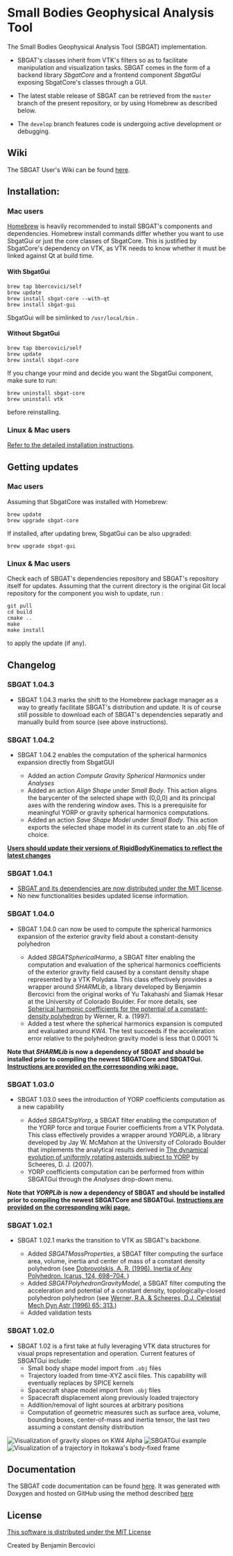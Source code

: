 # Small Bodies Geophysical Analysis Tool

The Small Bodies Geophysical Analysis Tool (SBGAT) implementation.

* SBGAT's classes inherit from VTK's filters so as to facilitate manipulation and visualization tasks. SBGAT comes in the form of a backend library *SbgatCore* and a frontend component *SbgatGui* exposing SbgatCore's classes through a GUI.

* The latest stable release of SBGAT can be retrieved from the `master` branch of the present repository, or by using Homebrew as described below.

* The `develop` branch features code is undergoing active development or debugging.

## Wiki

The SBGAT User's Wiki can be found [here](https://github.com/bbercovici/SBGAT/wiki).

## Installation: 

### Mac users

[Homebrew](https://brew.sh/) is heavily recommended to install SBGAT's components and dependencies. Homebrew install commands differ whether you want to use SbgatGui or just the core classes of SbgatCore. This is justified by SbgatCore's dependency on VTK, as VTK needs to know whether it must be linked against Qt at build time.

#### With SbgatGui

    brew tap bbercovici/self
    brew update
    brew install sbgat-core --with-qt
    brew install sbgat-gui

SbgatGui will be simlinked to `/usr/local/bin` .

#### Without SbgatGui

    brew tap bbercovici/self
    brew update
    brew install sbgat-core

If you change your mind and decide you want the SbgatGui component, make sure to run:

    brew uninstall sbgat-core
    brew uninstall vtk
    
before reinstalling.


### Linux & Mac users

[Refer to the detailed installation instructions](https://github.com/bbercovici/SBGAT/wiki/2:-Compile-and-install-SBGAT-dependencies).

## Getting updates

### Mac users

Assuming that SbgatCore was installed with Homebrew:

    brew update
    brew upgrade sbgat-core

If installed, after updating brew, SbgatGui can be also upgraded:

    brew upgrade sbgat-gui


### Linux & Mac users

Check each of SBGAT's dependencies repository and SBGAT's repository itself for updates. Assuming that the current directory is the original Git local repository for the component you wish to update, run :

    git pull
    cd build
    cmake ..
    make
    make install

to apply the update (if any).

## Changelog



### SBGAT 1.04.3

* SBGAT 1.04.3 marks the shift to the Homebrew package manager as a way to greatly facilitate SBGAT's distribution and update. It is of course still possible to download each of SBGAT's dependencies separatly and manually build from source (see above instructions).

### SBGAT 1.04.2

* SBGAT 1.04.2 enables the computation of the spherical harmonics expansion directly from SbgatGUI

	* Added an action *Compute Gravity Spherical Harmonics* under *Analyses*
	* Added an action *Align Shape* under *Small Body*. This action aligns the barycenter of the selected shape with (0,0,0) and its principal axes with the rendering window axes. This is a prerequisite for meaningful YORP or gravity spherical harmonics computations.
	* Added an action *Save Shape Model* under *Small Body*. This action exports the selected shape model in its current state to an .obj file of choice.

 [**Users should update their versions of RigidBodyKinematics to reflect the latest changes**](https://github.com/bbercovici/RigidBodyKinematics) 

### SBGAT 1.04.1

* [SBGAT and its dependencies are now distributed under the MIT license](https://choosealicense.com/licenses/mit/). 
* No new functionalities besides updated license information. 

### SBGAT 1.04.0

* SBGAT 1.04.0 can now be used to compute the spherical harmonics expansion of the exterior gravity field about a constant-density polyhedron

	* Added *SBGATSphericalHarmo*, a SBGAT filter enabling the computation and evaluation of the spherical harmonics coefficients of the exterior gravity field caused by a constant density shape represented by a VTK Polydata. This class effectively provides a wrapper around *SHARMLib*, a library developed by Benjamin Bercovici from the original works of Yu Takahashi and Siamak Hesar at the University of Colorado Boulder. For more details, see [Spherical harmonic coefficients for the potential of a constant-density polyhedron](https://www.sciencedirect.com/science/article/pii/S0098300497001106) by Werner, R. a. (1997).
	* Added a test where the spherical harmonics expansion is computed and evaluated around KW4. The test succeeds if the acceleration error relative to the polyhedron gravity model is less that 0.0001 %

 **Note that *SHARMLib* is now a dependency of SBGAT and should be installed prior to compiling the newest SBGATCore and SBGATGui. [Instructions are provided on the corresponding wiki page.](https://github.com/bbercovici/SBGAT/wiki/2:-Compile-and-install-SBGAT-dependencies#sharmlib)** 


### SBGAT 1.03.0

* SBGAT 1.03.0 sees the introduction of YORP coefficients computation as a new capability

	* Added *SBGATSrpYorp*, a SBGAT filter enabling the computation of the YORP force and torque  Fourier coefficients from a VTK Polydata. This class effectively provides a wrapper around *YORPLib*, a library developed by Jay W. McMahon at the University of Colorado Boulder that implements the analytical results derived in [The dynamical evolution of uniformly rotating asteroids subject to YORP](https://doi.org/10.1016/j.icarus.2006.12.015) by Scheeres, D. J. (2007).
	* YORP coefficients computation can be performed from within SBGATGui through the *Analyses* drop-down menu.  

 **Note that *YORPLib* is now a dependency of SBGAT and should be installed prior to compiling the newest SBGATCore and SBGATGui. [Instructions are provided on the corresponding wiki page.](https://github.com/bbercovici/SBGAT/wiki/2:-Compile-and-install-SBGAT-dependencies#yorplib)** 

### SBGAT 1.02.1

* SBGAT 1.02.1 marks the transition to VTK as SBGAT's backbone. 

	* Added *SBGATMassProperties*, a SBGAT filter computing the surface area, volume, inertia and center of mass of a constant density polyhedron (see [Dobrovolskis, A. R. (1996). Inertia of Any Polyhedron. Icarus, 124, 698–704. ](https://doi.org/10.1006/icar.1996.0243]))
	* Added *SBGATPolyhedronGravityModel*, a SBGAT filter computing the acceleration and potential of a constant density, topologically-closed polyhedron polyhedron (see [Werner, R.A. & Scheeres, D.J. Celestial Mech Dyn Astr (1996) 65: 313.](https://doi.org/10.1007/BF00053511]))
	* Added validation tests 

### SBGAT 1.02.0

* SBGAT 1.02 is a first take at fully leveraging VTK data structures for visual props representation and operation. Current features of SBGATGui include: 
	* Small body shape model import from `.obj` files
	* Trajectory loaded from time-XYZ ascii files. This capability will eventually replaces by SPICE kernels
	* Spacecraft shape model import from `.obj` files
	* Spacecraft displacement along previously loaded trajectory
	* Addition/removal of light sources at arbitrary positions
	* Computation of geometric measures such as surface area, volume, bounding boxes, center-of-mass and inertia tensor, the last two assuming a constant density distribution


![Visualization of gravity slopes on KW4 Alpha](http://i.imgur.com/fEvACWu.png)
![SBGATGui example](https://i.imgur.com/x0tb7hL.jpg)
![Visualization of a trajectory in Itokawa's body-fixed frame](https://i.imgur.com/xXRy1DY.png)


## Documentation

The SBGAT code documentation can be found [here](https://bbercovici.github.io/sbgat-doc/index.html). It was generated with Doxygen and hosted on GitHub using the method described [here](https://visualstudiomagazine.com/articles/2015/03/01/github-pages.aspx) 

## License

[This software is distributed under the MIT License](https://choosealicense.com/licenses/mit/)

Created by Benjamin Bercovici
